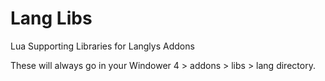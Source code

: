 # Lang Libs
Lua Supporting Libraries for Langlys Addons

These will always go in your Windower 4 > addons > libs > lang directory.
